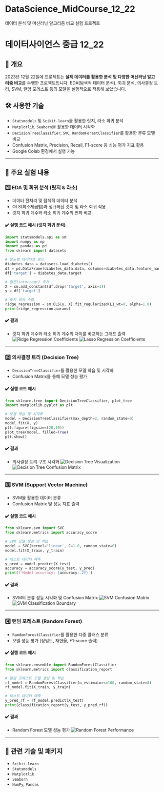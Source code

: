 # DataScience_MidCourse_12_22
데이터 분석 및 머신러닝 알고리즘 비교 실험 프로젝트

# 데이터사이언스 중급 12_22

## 📌 개요
2023년 12월 22일에 프로젝트는 **실제 데이터를 활용한 분석 및 다양한 머신러닝 알고리즘 비교**를 수행한 프로젝트입니다.
EDA(탐색적 데이터 분석), 회귀 분석, 의사결정 트리, SVM, 랜덤 포레스트 등의 모델을 실험적으로 적용해 보았습니다.

## 🛠️ 사용한 기술
- `Statsmodels` 및 `Scikit-learn`을 활용한 릿지, 라소 회귀 분석
- `Matplotlib`, `Seaborn`을 활용한 데이터 시각화
- `DecisionTreeClassifier`, `SVC`, `RandomForestClassifier`를 활용한 분류 모델 비교
- Confusion Matrix, Precision, Recall, F1-score 등 성능 평가 지표 활용
- Google Colab 환경에서 실행 가능

---

## 🔹 주요 실험 내용

### 1️⃣ EDA 및 회귀 분석 (릿지 & 라소)
- 데이터 전처리 및 탐색적 데이터 분석
- OLS(최소제곱법)과 정규화된 릿지 및 라소 회귀 적용
- 릿지 회귀 계수와 라소 회귀 계수의 변화 비교

#### ✔️ 실행 코드 예시 (릿지 회귀 분석)
```python
import statsmodels.api as sm
import numpy as np
import pandas as pd
from sklearn import datasets

# 당뇨병 데이터셋 로드
diabetes_data = datasets.load_diabetes()
df = pd.DataFrame(diabetes_data.data, columns=diabetes_data.feature_names)
df['target'] = diabetes_data.target

# 절편(intercept) 추가
X = sm.add_constant(df.drop('target', axis=1))
y = df['target']

# 릿지 회귀 수행
ridge_regression = sm.OLS(y, X).fit_regularized(L1_wt=0, alpha=1.0)
print(ridge_regression.params)
```

#### ✔️ 결과

- 릿지 회귀 계수와 라소 회귀 계수의 차이를 비교하는 그래프 출력
![Ridge Regression Coefficients](이미지결과_1.png)
![Lasso Regression Coefficients](이미지결과_2.png)

---

### 2️⃣ 의사결정 트리 (Decision Tree)
- `DecisionTreeClassifier`를 활용한 모델 학습 및 시각화
- Confusion Matrix를 통해 모델 성능 평가

#### ✔️ 실행 코드 예시
```python
from sklearn.tree import DecisionTreeClassifier, plot_tree
import matplotlib.pyplot as plt

# 모델 학습 및 시각화
model = DecisionTreeClassifier(max_depth=2, random_state=0)
model.fit(X, y)
plt.figure(figsize=(20,10))
plot_tree(model, filled=True)
plt.show()
```

#### ✔️ 결과
- 의사결정 트리 구조 시각화
![Decision Tree Visualization](이미지결과_3.png)
![Decision Tree Confusion Matrix](이미지결과_4.png)

---

### 3️⃣ SVM (Support Vector Machine)
- SVM을 활용한 데이터 분류
- Confusion Matrix 및 성능 지표 출력

#### ✔️ 실행 코드 예시
```python
from sklearn.svm import SVC
from sklearn.metrics import accuracy_score

# SVM 모델 생성 및 학습
model = SVC(kernel='linear', C=1.0, random_state=0)
model.fit(X_train, y_train)

# 테스트 데이터 예측
y_pred = model.predict(X_test)
accuracy = accuracy_score(y_test, y_pred)
print(f'Model accuracy: {accuracy:.2f}')
```

#### ✔️ 결과
- SVM의 분류 성능 시각화 및 Confusion Matrix
![SVM Confusion Matrix](이미지결과_5.png)
![SVM Classification Boundary](이미지결과_6.png)

---

### 4️⃣ 랜덤 포레스트 (Random Forest)
- `RandomForestClassifier`를 활용한 다중 클래스 분류
- 모델 성능 평가 (정밀도, 재현율, F1-score 출력)

#### ✔️ 실행 코드 예시
```python
from sklearn.ensemble import RandomForestClassifier
from sklearn.metrics import classification_report

# 랜덤 포레스트 모델 생성 및 학습
rf_model = RandomForestClassifier(n_estimators=100, random_state=0)
rf_model.fit(X_train, y_train)

# 테스트 데이터 예측
y_pred_rf = rf_model.predict(X_test)
print(classification_report(y_test, y_pred_rf))
```

#### ✔️ 결과
- Random Forest 모델 성능 평가
![Random Forest Performance](이미지결과_7.png)

---

## 🔗 관련 기술 및 패키지
- `Scikit-learn`
- `Statsmodels`
- `Matplotlib`
- `Seaborn`
- `NumPy`, `Pandas`

